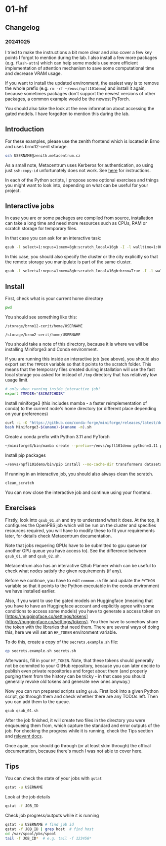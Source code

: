 # 01-hf

## Changelog

### 20241025

I tried to make the instructions a bit more clear and also cover a few key points I forgot to mention during the lab. I also install a few more packages (e.g. `flash-attn`) which can help some models use more efficient implementation of attention mechanism to save some computational time and decrease VRAM usage.

If you want to install the updated environment, the easiest way is to remove the whole prefix (e.g. `rm -rf ~/envs/npfl101demo`) and install it again, because sometimes packages don't support the newest versions of other packages, a common example would be the newest PyTorch.

You should also take the look at the new information about accessing the gated models. I have forgotten to mention this during the lab.

## Introduction

For these examples, please use the zenith frontend which is located in Brno and uses brno12-cerit storage.

```bash
ssh USERNAME@zenith.metacentrum.cz
```

As a small note, Metacentrum uses Kerberos for authentication, so using just `ssh-copy-id` unfortunately does not work. See [here](https://docs.metacentrum.cz/access/kerberos/) for instructions.

In each of the Python scripts, I propose some optional exercises and things you might want to look into, depending on what can be useful for your project.

## Interactive jobs

In case you are or some packages are compiled from source, installation can take a long time and need more resources such as CPUs, RAM or scratch storage for temporary files.

In that case you can ask for an interactive task:

```bash
qsub -l select=1:ncpus=1:mem=8gb:scratch_local=16gb -I -l walltime=1:00:00
```

In this case, you should also specify the cluster or the city explicitly so that the remote storage you manipulate is part of the same cluster.

```bash
qsub -l select=1:ncpus=1:mem=8gb:scratch_local=16gb:brno=True -I -l walltime=1:00:00
```

## Install

First, check what is your current home directory

```bash
pwd
```

You should see something like this:

```raw
/storage/brno12-cerit/home/USERNAME
```

```raw
/storage/brno2-cerit/home/USERNAME
```

You should take a note of this directory, because it is where we will be installing Miniforge3 and Conda environment.

If you are running this inside an interactive job (see above), you should also export set the `TMPDIR` variable so that it points to the scratch folder. This means that the temporary files created during installation will use the fast local storage you asked for instead of `/tmp` directory that has relatively low usage limit.

```bash
# only when running inside interactive job!
export TMPDIR="$SCRATCHDIR"
```

Install miniforge3 (this includes mamba - a faster reimplementation of conda) to the current node's home directory (or different place depending on your preferences)

```bash
curl -L -O "https://github.com/conda-forge/miniforge/releases/latest/download/Miniforge3-$(uname)-$(uname -m).sh"
bash Miniforge3-$(uname)-$(uname -m).sh
```

Create a conda prefix with Python 3.11 and PyTorch

```bash
~/miniforge3/bin/mamba create --prefix=~/envs/npfl101demo python=3.11 pytorch torchvision torchaudio pytorch-cuda=12.1 ipython cuda-python cuda-nvcc=12.1 xformers::xformers flash-attn -c pytorch -c nvidia
```

Install pip packages

```bash
~/envs/npfl101demo/bin/pip install --no-cache-dir transformers datasets wandb pandas trl peft bitsandbytes
```

If running in an interactive job, you should also always clean the scratch.

```bash
clean_scratch
```

You can now close the interactive job and continue using your frontend.

## Exercises

Firstly, look into `qsub_01.sh` and try to understand what it does.
At the top, it configures the OpenPBS job which will be run on the cluster and
specifies resources required, you will have to modify these to fit your
requirements later, for details check Metacentrum documentation.

Note that jobs requering GPUs have to be submitted to gpu queue (or another GPU
queue you have access to). See the difference between `qsub_01.sh` and `qsub_02.sh`.

Metacentrum also has an interactive QSub Planner which can be useful to check
what nodes satisfy the given requirements (if any).

Before we continue, you have to edit `common.sh` file and update the `PYTHON`
variable so that it points to the Python executable in the conda environment we
have installed earlier.

Also, if you want to use the gated models on Huggingface (meaning that you have to have an Huggingface account and explicitly agree with some conditions to access some models) you have to generate a access token on [https://huggingface.co/settings/tokens](https://huggingface.co/settings/tokens). You then have to somehow share the token with the libraries that need them. There are several ways of doing this, here we will set an `HF_TOKEN` environment variable.

To do this, create a copy of the `secrets.example.sh` file:

```bash
cp secrets.example.sh secrets.sh
```

Afterwards, fill in your `HF_TOKEN`. Note, that these tokens should generally not be commited to your GitHub repository, because you can later decide to publish even private repositories and forget about them (and properly purging them from the history can be tricky - in that case you should generally revoke old tokens and generate new ones anyway.)

Now you can run prepared scripts using `qsub`. First look into a given Python script, go through them and check whether there are any TODOs left. Then you can add them to the queue.

```bash
qsub qsub_01.sh
```

After the job finished, it will create two files in the directory you were enqueueing them from, which capture the standard and error outputs of the job. For checking the progress while it is running, check the Tips section and [relevant docs](https://docs.metacentrum.cz/computing/job-tracking/).

Once again, you should go through (or at least skim through) the offical documentation, because there's much I was not able to cover here.

## Tips

You can check the state of your jobs with `qstat`

```bash
qstat -u USERNAME
```

Look at the job details

```bash
qstat -f JOB_ID
```

Check job progress/outputs while it is running

```bash
qstat -u USERNAME # find job id
qstat -f JOB_ID | grep host  # find host
cd /var/spool/pbs/spool
tail -f JOB_ID*  # e.g. tail -f 123456*
```
